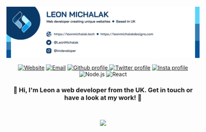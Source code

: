 <a align="center"><img src="https://github.com/NinjaInShade/NinjaInShade/blob/main/Github profile banner light.png"/></a>

<p align="center">
    <a href="https://leonmichalakdesigns.com"><img alt="Website" src="https://img.shields.io/website?style=for-the-badge&url=https%3A%2F%2Fleonmichalakdesigns.com"></a>
    <a href="mailto:leonmichalak6@gmail.com"><img alt="Email" src="https://img.shields.io/badge/Gmail-D14836?style=for-the-badge&logo=gmail&logoColor=white"></a>
    <a href="https://github.com/NinjaInShade"><img alt="Github profile" src="https://img.shields.io/badge/GitHub-100000?style=for-the-badge&logo=github&logoColor=white&color=grey"     </a>
    <a href="https://twitter.com/LeonMichalak"><img alt="Twitter profile" src="https://img.shields.io/badge/Twitter-1DA1F2?style=for-the-badge&logo=twitter&logoColor=white"></a>
    <a href="https://instagram.com/lmdeveloper"><img alt="Insta profile" src="https://img.shields.io/badge/Instagram-E4405F?style=for-the-badge&logo=instagram&logoColor=white">     </a>
    <img alt="Node.js" src="https://img.shields.io/badge/Node.js-43853D?style=for-the-badge&logo=node.js&logoColor=white">
    <img alt="React" src="https://img.shields.io/badge/React-20232A?style=for-the-badge&logo=react&logoColor=61DAFB">
</p>

<h3 align="center">🚀 Hi, I'm Leon a web developer from the UK. Get in touch or have a look at my work! 🚀</h3>

<br />

<p align="center"><img width="75%" src="https://github-readme-stats.vercel.app/api?username=NinjaInShade&theme=react&count_private=true&show_icons=true"></p>

<br />


